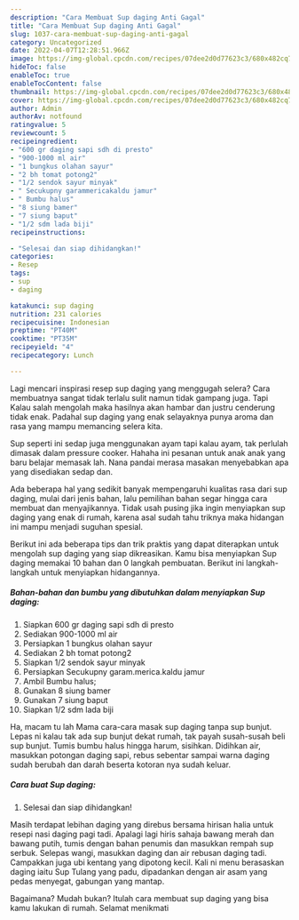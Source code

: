 ```yaml
---
description: "Cara Membuat Sup daging Anti Gagal"
title: "Cara Membuat Sup daging Anti Gagal"
slug: 1037-cara-membuat-sup-daging-anti-gagal
category: Uncategorized
date: 2022-04-07T12:28:51.966Z
image: https://img-global.cpcdn.com/recipes/07dee2d0d77623c3/680x482cq70/sup-daging-foto-resep-utama.jpg
hideToc: false
enableToc: true
enableTocContent: false
thumbnail: https://img-global.cpcdn.com/recipes/07dee2d0d77623c3/680x482cq70/sup-daging-foto-resep-utama.jpg
cover: https://img-global.cpcdn.com/recipes/07dee2d0d77623c3/680x482cq70/sup-daging-foto-resep-utama.jpg
author: Admin
authorAv: notfound
ratingvalue: 5
reviewcount: 5
recipeingredient:
- "600 gr daging sapi sdh di presto"
- "900-1000 ml air"
- "1 bungkus olahan sayur"
- "2 bh tomat potong2"
- "1/2 sendok sayur minyak"
- " Secukupny garammericakaldu jamur"
- " Bumbu halus"
- "8 siung bamer"
- "7 siung baput"
- "1/2 sdm lada biji"
recipeinstructions:

- "Selesai dan siap dihidangkan!"
categories:
- Resep
tags:
- sup
- daging

katakunci: sup daging 
nutrition: 231 calories
recipecuisine: Indonesian
preptime: "PT40M"
cooktime: "PT35M"
recipeyield: "4"
recipecategory: Lunch

---
```



Lagi mencari inspirasi resep sup daging yang menggugah selera? Cara membuatnya sangat tidak terlalu sulit namun tidak gampang juga. Tapi Kalau salah mengolah maka hasilnya akan hambar dan justru cenderung tidak enak. Padahal sup daging yang enak selayaknya punya aroma dan rasa yang mampu memancing selera kita.


Sup seperti ini sedap juga menggunakan ayam tapi kalau ayam, tak perlulah dimasak dalam pressure cooker. Hahaha ini pesanan untuk anak anak yang baru belajar memasak lah. Nana pandai merasa masakan menyebabkan apa yang disediakan sedap dan.

Ada beberapa hal yang sedikit banyak mempengaruhi kualitas rasa dari sup daging, mulai dari jenis bahan, lalu pemilihan bahan segar hingga cara membuat dan menyajikannya. Tidak usah pusing jika ingin menyiapkan sup daging yang enak di rumah, karena asal sudah tahu triknya maka hidangan ini mampu menjadi suguhan spesial.


Berikut ini ada beberapa tips dan trik praktis yang dapat diterapkan untuk mengolah sup daging yang siap dikreasikan. Kamu bisa menyiapkan Sup daging memakai 10 bahan dan 0 langkah pembuatan. Berikut ini langkah-langkah untuk menyiapkan hidangannya.

<!--inarticleads1-->

##### Bahan-bahan dan bumbu yang dibutuhkan dalam menyiapkan Sup daging:

1. Siapkan 600 gr daging sapi sdh di presto
1. Sediakan 900-1000 ml air
1. Persiapkan 1 bungkus olahan sayur
1. Sediakan 2 bh tomat potong2
1. Siapkan 1/2 sendok sayur minyak
1. Persiapkan  Secukupny garam.merica.kaldu jamur
1. Ambil  Bumbu halus;
1. Gunakan 8 siung bamer
1. Gunakan 7 siung baput
1. Siapkan 1/2 sdm lada biji


Ha, macam tu lah Mama cara-cara masak sup daging tanpa sup bunjut. Lepas ni kalau tak ada sup bunjut dekat rumah, tak payah susah-susah beli sup bunjut. Tumis bumbu halus hingga harum, sisihkan. Didihkan air, masukkan potongan daging sapi, rebus sebentar sampai warna daging sudah berubah dan darah beserta kotoran nya sudah keluar. 

<!--inarticleads2-->

##### Cara buat Sup daging:


1. Selesai dan siap dihidangkan!

Masih terdapat lebihan daging yang direbus bersama hirisan halia untuk resepi nasi daging pagi tadi. Apalagi lagi hiris sahaja bawang merah dan bawang putih, tumis dengan bahan penumis dan masukkan rempah sup serbuk. Selepas wangi, masukkan daging dan air rebusan daging tadi. Campakkan juga ubi kentang yang dipotong kecil. Kali ni menu berasaskan daging iaitu Sup Tulang yang padu, dipadankan dengan air asam yang pedas menyegat, gabungan yang mantap. 

Bagaimana? Mudah bukan? Itulah cara membuat sup daging yang bisa kamu lakukan di rumah. Selamat menikmati

